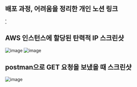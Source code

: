 ## 배포 과정, 어려움을 정리한 개인 노션 링크
['](https://able-coaster-023.notion.site/7-1246e38c39d54ff08f469e874c6acb59?pvs=4)

## AWS 인스턴스에 할당된 탄력적 IP 스크린샷
![image](https://github.com/HSU-Likelion-Backend-12th/team-3/assets/94986147/869b2902-dbd3-4225-a72c-27d4842ecb2c)
![image](https://github.com/HSU-Likelion-Backend-12th/team-3/assets/94986147/1d5dbc8b-3608-4663-be5e-9b4c0498d36b)

## postman으로 GET 요청을 보냈을 때 스크린샷
![image](https://github.com/HSU-Likelion-Backend-12th/team-3/assets/94986147/c35639af-71b5-4af2-88cc-ac0d83ce152c)
